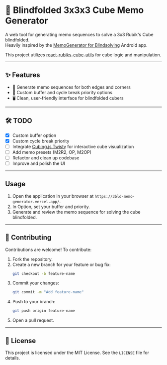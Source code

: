 # 🧠 Blindfolded 3x3x3 Cube Memo Generator

A web tool for generating memo sequences to solve a 3x3 Rubik's Cube blindfolded.  
Heavily inspired by the [MemoGenerator for Blindsolving](https://play.google.com/store/apps/details?id=de.jojo.memogenerator) Android app.

This project utilizes [react-rubiks-cube-utils](https://github.com/UmerKazi/react-rubiks-cube-utils) for cube logic and manipulation.

---

## ✨ Features

- 🧩 Generate memo sequences for both edges and corners
- 🔧 Custom buffer and cycle break priority options
- 🖥️ Clean, user-friendly interface for blindfolded cubers

---

## 🛠️ TODO

- [x] Custom buffer option
- [x] Custom cycle break priority
- [ ] Integrate [Cubing.js Twisty](https://js.cubing.net/cubing/twisty/) for interactive cube visualization
- [ ] Add memo presets (M2R2, OP, M2OP)
- [ ] Refactor and clean up codebase
- [ ] Improve and polish the UI

---

## Usage

1. Open the application in your browser at `https://3bld-memo-generator.vercel.app/`.
2. In Option, set your buffer and priority.
3. Generate and review the memo sequence for solving the cube blindfolded.

---

## 🤝 Contributing

Contributions are welcome! To contribute:

1. Fork the repository.
2. Create a new branch for your feature or bug fix:
   ```bash
   git checkout -b feature-name
   ```
3. Commit your changes:
   ```bash
   git commit -m "Add feature-name"
   ```
4. Push to your branch:
   ```bash
   git push origin feature-name
   ```
5. Open a pull request.

---

## 📄 License

This project is licensed under the MIT License. See the `LICENSE` file for details.
